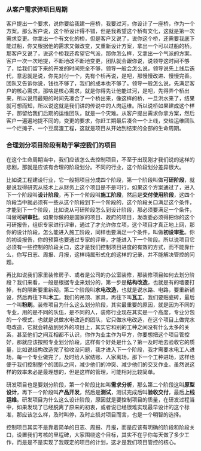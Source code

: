 ### 从客户需求弹项目周期

客户提出一个要求，说你要给我建一座桥，我要过河，你设计了一座桥，作为一个方案。那么客户说，这个桥设计得不错，但是我希望这个桥有文化，这就是第一次需求变更。你拿出一个有文化的桥，但是客户又说了，说你这个桥，还需要我底下能过船，你又根据他的需求又做改变，又重新设计方案，拿出一个可以过船的桥。那客户又说了，说这个桥我还希望它气派，那你怎么样，又拿出一个气派的方案。客户一次一次地提，不断地改不断地变更，团队就会跟你说，说领导这时间不够了，给我们留下来的开发的时间完全不够，领导一般会怎么说，领导说先上线后迭代，意思就是说，你先对付一个，先有个桥再说，是吧，那慢慢改进、慢慢完善。团队又告诉你说，钱也不够了，我们的成本也不够了。领导一般怎么说，先满足客户的核心需求，那啥是核心需求，就是你得先让他能过河，是吧，先得弄个桥出来，所以说用最短的时间先凑合了一个桥出来，像这样的桥，一旦洪水来了，结果就可想而知，所以说这就是我们讲的传说中的人肉运维。所以说桥如果建成这个样子，那留给我们后期的运维团队，就是一个灾难。从客户提出需求你拿方案，然后客户一遍遍地提不同的，变更的要求，你赶工期最后凑合一个上线，交给运维团队一个烂摊子、一个豆腐渣工程，这就是项目从开始到结束的全部的生命周期。

### 合理划分项目阶段有助于掌控我们的项目

在这个生命周期当中，我们应该怎么去控制项目，不至于出现刚才我们说的这样的悲剧，那就是应该有合理的阶段划分。不同的行业，这个阶段划分差异很大。

比如说工程建设行业，它一般把项目分成四个阶段，第一个阶段叫做**可研阶段**，就是说我得研究从技术上从财务上这个项目是不是可行，如果这个方案通过了，进入下一个阶段叫**设计阶段**，再下一个阶段叫**施工阶段**，然后是**交付使用阶段**，这四个阶段当中就必须有一些从这个阶段到下一个阶段的，这个阶段关口满足这个条件，才能到下一个阶段，比如说从可研阶段怎么到设计阶段，那必须要满足一个条件，叫做**可研审批**。如果你做的是国家的项目、政府的项目，发改委必须得把你的这个可研报告，组织专家进行评审，通过了才允许你立项，这个项目才真正地上网，那你的设计阶段，怎么能进入施工阶段，同样也要满足一个条件，叫做**初设审批**。你的初设报告，你的预算也要通过专家的评审，才能进入下一个阶段。所以说项目它必须有一些控制的阶段关口，这才是我们控制项目进度的有效的方式，而不能靠什么，你写日志、周报、月报，这样纯属形式化的这样的记录，并不能解决管控的问题。

再比如说我们家里装修房子、或者是公司的办公室装修，那装修项目如何去划分阶段？我们来看，一般是根据专业来划分的，第一步是**结构改造**，也就是有的墙要打掉，有的隔断要重新砌。第二个阶段叫**水电改造**，也就是说水路、电路，要重新铺设，然后再往下叫**木工**，我们的吊顶、家具，再往下叫**瓦工**，我们要贴瓷砖，最后一个叫**粉刷**。装修项目为什么这么划分阶段，其实最重要的原因，就是因为不同的专业，用的是不同的队伍，是不同的人，装修行业现在其实是一个高度，专业分包的一个模式，也就是说做水电改造的团队，它只做水电改造，在这个项目上做完水电改造，它就会转战到另外的项目上，其实它和别的工种之间没有什么太多的关系，甚至他们之间互相都不认识，你作为业主作为甲方，你要想把这个项目管控好，那就应该按照专业划分阶段，这样有个好处是什么？第一及时地去验收它的质量，比如说结构改造完了验收没问题，我才进入下一个阶段，我才需要水电工人进场，每一个专业做完了，及时给人家结账、人家离场，那下一个工种进场，这样也便于我们控制整个的团队之间，减少他们的冲突、减少他们的交叉作业。虽然说这样的效率未必是最理想的，但是这样的管理，可能相对比较简单。

研发项目也是要划分阶段，第一个阶段比如叫**需求分析**，那么第二个阶段这叫**原型设计**，再下一个阶段叫**产品开发**，然后是**测试**，测试完成后叫**验收交付**，最后**上线运维**。研发项目为什么这么设计阶段，原因就是要控制项目的质量，在研发过程当中，如果发现了已经脱离了原来的初衷，或者说已经很难实现最早设计的这个标准，那应该怎么样，及时叫停，及时止损对项目而言，也是一个明智的选择。

控制项目其实不是靠着简单的日志、周报、月报，而是应该有明确的阶段和阶段关口，设置我们考核的里程碑，大家围绕这个目标，其实不在乎你每天做了多少工作，而是是不是实现了我既定的项目的计划，这才是我们项目管控的核心。